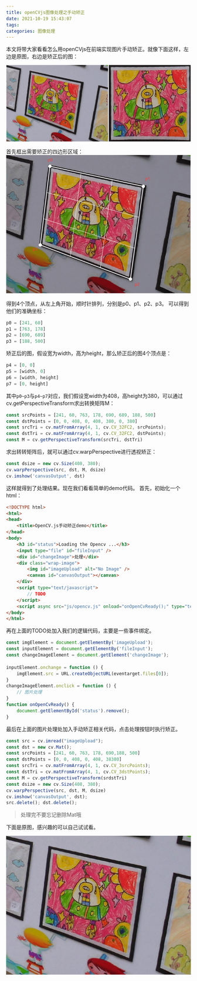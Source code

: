 ```yaml
---
title: openCVjs图像处理之手动矫正
date: 2021-10-19 15:43:07
tags:
categories: 图像处理
---
```


本文将带大家看看怎么用openCVjs在前端实现图片手动矫正。就像下面这样，左边是原图，右边是矫正后的图：

![correct_demo](../images/2021/correct_demo.png)

首先框出需要矫正的四边形区域：
![correct_area](../images/2021/correct_area.png)

得到4个顶点，从左上角开始，顺时针排列，分别是p0、p1、p2、p3。
可以得到他们的准确坐标：

```javascript
p0 = [241, 60]
p1 = [763, 178]
p2 = [690, 689]
p3 = [188, 500]
```

矫正后的图，假设宽为width，高为height，那么矫正后的图4个顶点是：

```javascript
p4 = [0, 0]
p5 = [width, 0]
p6 = [width, height]
p7 = [0, height]
```

其中`p0~p3`与`p4~p7`对应，我们假设宽width为408，高height为380，可以通过cv.getPerspectiveTransform求出转换矩阵M：

```javascript
const srcPoints = [241, 60, 763, 178, 690, 689, 188, 500]
const dstPoints = [0, 0, 408, 0, 408, 380, 0, 380]
const srcTri = cv.matFromArray(4, 1, cv.CV_32FC2, srcPoints);
const dstTri = cv.matFromArray(4, 1, cv.CV_32FC2, dstPoints);
const M = cv.getPerspectiveTransform(srcTri, dstTri)
```

求出转转矩阵后，就可以通过cv.warpPerspective进行透视矫正：

```javascript
const dsize = new cv.Size(408, 380);
cv.warpPerspective(src, dst, M, dsize)
cv.imshow('canvasOutput', dst)
```

这样就得到了处理结果。现在我们看看简单的demo代码。
首先，初始化一个html：

```html
<!DOCTYPE html>
<html>
<head>
    <title>OpenCV.js手动矫正demo</title>
</head>
<body>
    <h3 id="status">Loading the Opencv ...</h3>
    <input type="file" id="fileInput" />
    <div id="changeImage">处理</div>
    <div class="wrap-image">
        <img id="imageUpload" alt="No Image" />
        <canvas id="canvasOutput"></canvas>
    </div>
    <script type="text/javascript">
        // TODO
    </script>
    <script async src="js/opencv.js" onload="onOpenCvReady();" type="text/javascript"></script>
</body>
</html>
```

再在上面的TODO处加入我们的逻辑代码，主要是一些事件绑定。

```javascript
const imgElement = document.getElementBy('imageUpload');
const inputElement = document.getElementBy('fileInput');
const changeImageElement = document.getElement('changeImage');

inputElement.onchange = function () {
    imgElement.src = URL.createObjectURL(eventarget.files[0]);
}
changeImageElement.onclick = function () {
    // 图片处理
}
function onOpenCvReady() {
    document.getElementById('status').remove();
}
```

最后在上面的图片处理处加入手动矫正相关代码，点击处理按钮时执行矫正。

```javascript
const src = cv.imread("imageUpload");
const dst = new cv.Mat();
const srcPoints = [241, 60, 763, 178, 690,188, 500]
const dstPoints = [0, 0, 408, 0, 408, 38380]
const srcTri = cv.matFromArray(4, 1, cv.CV_3srcPoints);
const dstTri = cv.matFromArray(4, 1, cv.CV_3dstPoints);
const M = cv.getPerspectiveTransform(srdstTri)
const dsize = new cv.Size(408, 380);
cv.warpPerspective(src, dst, M, dsize)
cv.imshow('canvasOutput', dst);
src.delete(); dst.delete();
```

> 处理完不要忘记删除Mat哦

下面是原图，感兴趣的可以自己试试看。

![origin](../images/2021/origin.jpg)

